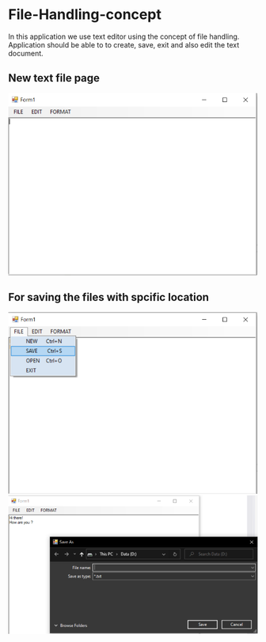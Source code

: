 # File-Handling-concept
In this application we use text editor using the concept of file handling. Application should be able to to create, save, exit and also edit the text document. 

## New text file page
<img src="https://github.com/RiyaShah08/File-Handling-concept/blob/main/output/New.PNG">
<br>

## For saving the files with spcific location
<img src="https://github.com/RiyaShah08/File-Handling-concept/blob/main/output/save%20file.PNG">

<img src="https://github.com/RiyaShah08/File-Handling-concept/blob/main/output/savelocation.PNG">
<br>

